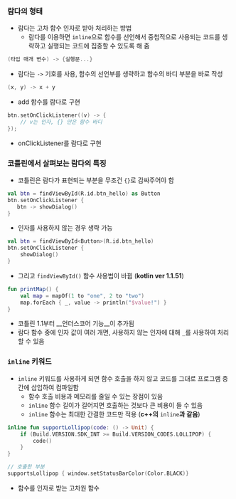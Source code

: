 ### 람다의 형태

- 람다는 고차 함수 인자로 받아 처리하는 방법
  - 람다를 이용하면  `inline`으로 함수를 선언해서 중첩적으로 사용되는 코드를 생략하고 실행되는 코드에 집중할 수 있도록 해 줌

```kotlin
(타입 매개 변수) -> {실행문...}
```

- 람다는 `->` 기호를 사용, 함수의 선언부를 생략하고 함수의 바디 부분을 바로 작성

```kotlin
(x, y) -> x + y
```

- add 함수를 람다로 구현

```kotlin
btn.setOnClickListener((v) -> {
	// v는 인자, {} 안은 함수 바디
});
```

- onClickListener를 람다로 구현



### 코틀린에서 살펴보는 람다의 특징

- 코틀린은 람다가 표현되는 부분을 무조건 `{}`로 감싸주어야 함

 ```kotlin
val btn = findViewById(R.id.btn_hello) as Button
btn.setOnClickListener {
	btn -> showDialog()
}
 ```

- 인자를 사용하지 않는 경우 생략 가능

```kotlin
val btn = findViewById<Button>(R.id.btn_hello)
btn.setOnClickListener {
	showDialog()
}
```

- 그리고 `findViewById()` 함수 사용법이 바뀜 (__kotlin ver 1.1.51__)

```kotlin
fun printMap() {
	val map = mapOf(1 to "one", 2 to "two")
	map.forEach { _, value -> println("$value!") }
}
```

- 코틀린 1.1부터 __언더스코어 기능__이 추가됨
- 람다 함수 중에 인자 값이 여러 개면, 사용하지 않는 인자에 대해 `_`를 사용하여 처리할 수 있음



### `inline` 키워드

- `inline` 키워드를 사용하게 되면 함수 호출을 하지 않고 코드를 그대로 프로그램 중간에 삽입하여 컴파일함
  - 함수 호출 비용과 메모리를 줄일 수 있는 장점이 있음
  - `inline` 함수 길이가 길어지면 호출하는 것보다 큰 비용이 들 수 있음
  - `inline` 함수는 최대한 간결한 코드만 적용 (__c++의__ `inline`__과 같음__)

```kotlin
inline fun supportLollipop(code: () -> Unit) {
	if (Build.VERSION.SDK_INT >= Build.VERSION_CODES.LOLLIPOP) {
		code()
    }
}

// 호출한 부분
supportsLollipop { window.setStatusBarColor(Color.BLACK)}
```

- 함수를 인자로 받는 고차원 함수